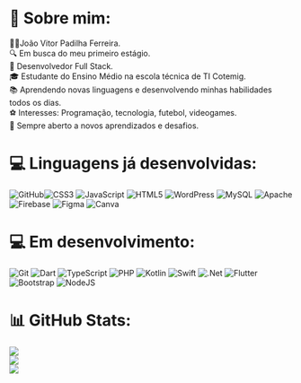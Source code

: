 # 👀 Sobre mim:
🙋‍♂️João Vitor  Padilha Ferreira.<br>🔍 Em busca do meu primeiro estágio.<br>🦎 Desenvolvedor Full Stack.<br>🎓 Estudante do Ensino Médio na escola técnica de TI Cotemig.<br>📚 Aprendendo novas linguagens e desenvolvendo minhas habilidades todos os dias.<br>⚽ Interesses: Programação, tecnologia, futebol, videogames.<br>🌱 Sempre aberto a novos aprendizados e desafios.<br>

# 💻 Linguagens já desenvolvidas:
 ![GitHub](https://img.shields.io/badge/github-%23121011.svg?style=for-the-badge&logo=github&logoColor=white)![CSS3](https://img.shields.io/badge/css3-%231572B6.svg?style=for-the-badge&logo=css3&logoColor=white) 
   ![JavaScript](https://img.shields.io/badge/javascript-%23323330.svg?style=for-the-badge&logo=javascript&logoColor=%23F7DF1E) ![HTML5](https://img.shields.io/badge/html5-%23E34F26.svg?style=for-the-badge&logo=html5&logoColor=white)  ![WordPress](https://img.shields.io/badge/WordPress-%23117AC9.svg?style=for-the-badge&logo=WordPress&logoColor=white) ![MySQL](https://img.shields.io/badge/mysql-4479A1.svg?style=for-the-badge&logo=mysql&logoColor=white) ![Apache](https://img.shields.io/badge/apache-%23D42029.svg?style=for-the-badge&logo=apache&logoColor=white) ![Firebase](https://img.shields.io/badge/firebase-a08021?style=for-the-badge&logo=firebase&logoColor=ffcd34) ![Figma](https://img.shields.io/badge/figma-%23F24E1E.svg?style=for-the-badge&logo=figma&logoColor=white) ![Canva](https://img.shields.io/badge/Canva-%2300C4CC.svg?style=for-the-badge&logo=Canva&logoColor=white)
  
 # 💻 Em desenvolvimento:
  ![Git](https://img.shields.io/badge/git-%23F05033.svg?style=for-the-badge&logo=git&logoColor=white)
![Dart](https://img.shields.io/badge/dart-%230175C2.svg?style=for-the-badge&logo=dart&logoColor=white)
![TypeScript](https://img.shields.io/badge/typescript-%23007ACC.svg?style=for-the-badge&logo=typescript&logoColor=white) ![PHP](https://img.shields.io/badge/php-%23777BB4.svg?style=for-the-badge&logo=php&logoColor=white) ![Kotlin](https://img.shields.io/badge/kotlin-%237F52FF.svg?style=for-the-badge&logo=kotlin&logoColor=white)
![Swift](https://img.shields.io/badge/swift-F54A2A?style=for-the-badge&logo=swift&logoColor=white) 
 ![.Net](https://img.shields.io/badge/.NET-5C2D91?style=for-the-badge&logo=.net&logoColor=white) ![Flutter](https://img.shields.io/badge/Flutter-%2302569B.svg?style=for-the-badge&logo=Flutter&logoColor=white) ![Bootstrap](https://img.shields.io/badge/bootstrap-%238511FA.svg?style=for-the-badge&logo=bootstrap&logoColor=white) ![NodeJS](https://img.shields.io/badge/node.js-6DA55F?style=for-the-badge&logo=node.js&logoColor=white)
# 📊 GitHub Stats:
![](https://github-readme-stats.vercel.app/api?username=joaovpadilhaf&theme=dark&hide_border=false&include_all_commits=false&count_private=false)<br/>
![](https://github-readme-streak-stats.herokuapp.com/?user=joaovpadilhaf&theme=dark&hide_border=false)<br/>
![](https://github-readme-stats.vercel.app/api/top-langs/?username=joaovpadilhaf&theme=dark&hide_border=false&include_all_commits=false&count_private=false&layout=compact)


